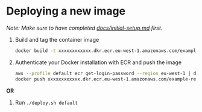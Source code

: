 # Deploying a new image

_Note: Make sure to have completed [docs/initial-setup.md](./initial-setup.md) first._

1. Build and tag the container image

   ```sh
   docker build -t xxxxxxxxxxxx.dkr.ecr.eu-west-1.amazonaws.com/example-repo:latest --build-arg AWS_ACCESS_KEY_ID= --build-arg AWS_SECRET_ACCESS_KEY= ./app
   ```

2. Authenticate your Docker installation with ECR and push the image

   ```sh
   aws --profile default ecr get-login-password --region eu-west-1 | docker login --username AWS --password-stdin xxxxxxxxxxxx.dkr.ecr.eu-west-1.amazonaws.com
   docker push xxxxxxxxxxxx.dkr.ecr.eu-west-1.amazonaws.com/example-repo:latest
   ```

**OR**

1. Run `./deploy.sh default`

